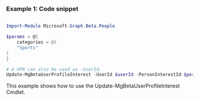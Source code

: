 ### Example 1: Code snippet

```powershell

Import-Module Microsoft.Graph.Beta.People

$params = @{
	categories = @(
	"Sports"
)
}

# A UPN can also be used as -UserId.
Update-MgBetaUserProfileInterest -UserId $userId -PersonInterestId $personInterestId -BodyParameter $params

```
This example shows how to use the Update-MgBetaUserProfileInterest Cmdlet.

